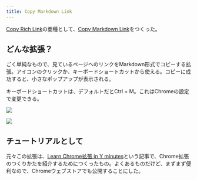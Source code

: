 ```yaml
---
title: Copy Markdown Link
---
```

[Copy Rich Link](https://chrome.google.com/webstore/detail/copy-rich-link/hikiamlgpdcabppakpmemaofmkgknpea)の亜種として、[Copy Markdown Link](https://chrome.google.com/webstore/detail/copy-markdown-link/gkceaaphhbeanfciglgpffnncfpipjpa)をつくった。

どんな拡張？
------

ごく単純なもので、見ているページへのリンクをMarkdown形式でコピーする拡張。アイコンのクリックか、キーボードショートカットから使える。コピーに成功すると、小さなポップアップが表示される。

キーボードショートカットは、デフォルトだとCtrl + M。これはChromeの設定で変更できる。

![](https://lh3.googleusercontent.com/RFzeLGehpt2LNjuxYFS_f7681WVIDjP5hhQ-hK3E6pxgnY02N8gm8VEmh7UbKF7Sxp-FQ4aLlralYKXGAhlWVSaY_pwAce31mTx28wAtD0BlulmQeKBidFdd2SPxBZ6xgRYzpRsHlv8MKFmCPBgIBqFdoq0nr7nRs3RHPV-c8KkiZYgtGzDUV4oi8DGh)

![](https://lh5.googleusercontent.com/0sNvKfT4MHvmSsD-fLfPbYvajv_A-SM7WW1n41T3x3tEjgP1OvmhGpO-2Jv5vLrfivhMPdib4gsSwckoyX4D9h1qcSitYIysGs40vTyh_6O_WdIG5v9PaDC-g_AOc-5ZcaZvgEaVu1GjNHDx-5gRcoSeTd4uiv8VYddgmbjgw70GxoqO071NopLbP43H)

チュートリアルとして
----------

元々この拡張は、[Learn Chrome拡張 in Y minutes](https://r7kamura.com/articles/2022-05-18-learn-chrome-extention-in-y-minutes)という記事で、Chrome拡張のつくりかたを紹介するためにつくったもの。よくあるものだけど、まずまず便利なので、Chromeウェブストアでも公開することにした。
